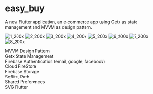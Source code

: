 # easy_buy

A new Flutter application, an e-commerce app using Getx as state management and MVVM as design pattern.

![1_200x](https://user-images.githubusercontent.com/70852067/114224357-42712e80-9971-11eb-9546-d7cb3b977c6f.png)
![2_200x](https://user-images.githubusercontent.com/70852067/114224371-44d38880-9971-11eb-9c6c-6002f2c23b93.png)
![3_200x](https://user-images.githubusercontent.com/70852067/114224370-44d38880-9971-11eb-996f-dcf072d90cde.png)
![4_200x](https://user-images.githubusercontent.com/70852067/114224369-443af200-9971-11eb-8702-1e8db85e44e5.png)
![5_200x](https://user-images.githubusercontent.com/70852067/114224368-443af200-9971-11eb-8157-47b42faff3d1.png)
![6_200x](https://user-images.githubusercontent.com/70852067/114224366-43a25b80-9971-11eb-9b11-a92a4196ab39.png)
![7_200x](https://user-images.githubusercontent.com/70852067/114224363-43a25b80-9971-11eb-8c3f-ee8a3e62dd81.png)
![8_200x](https://user-images.githubusercontent.com/70852067/114224362-4309c500-9971-11eb-9fed-da9905c21a73.png)  

MVVM Design Pattern  
Getx State Management  
Firebase Authentication (email, google, facebook)  
Cloud FireStore  
Firebase Storage  
Sqflite, Path  
Shared Preferences  
SVG Flutter  
